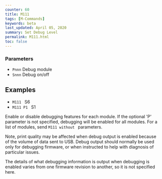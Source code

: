 ```yaml
---
counter: 60
title: M111
tags: [M-Commands] 
keywords: beta 
last_updated: April 05, 2020 
summary: Set Debug Level 
permalink: M111.html
toc: false 
---
```



### Parameters

* `Pnnn` Debug module
* `Snnn` Debug on/off

## Examples

* ` M111  ` S6
* ` M111 P1  ` S1

Enable or disable debugging features for each module. If the optional 'P' parameter is not specified, debugging will be enabled for all modules. For a list of modules, send ` M111 without  ` parameters.

Note, print quality may be affected when debug output is enabled because of the volume of data sent to USB. Debug output should normally be used only for debugging firmware, or when instructed to help with diagnosis of particular issues.

The details of what debugging information is output when debugging is enabled varies from one firmware revision to another, so it is not specified here.

